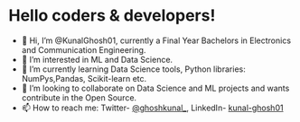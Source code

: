 
# Hello coders & developers!

- 👋 Hi, I’m @KunalGhosh01, currently a Final Year Bachelors in Electronics and Communication Engineering.
- 👀 I’m interested in ML and Data Science. 
- 🌱 I’m currently learning Data Science tools, Python libraries: NumPys,Pandas, Scikit-learn etc. 
- 💞️ I’m looking to collaborate on Data Science and ML projects and wants contribute in the Open Source.
- 📫 How to reach me: Twitter- [@ghoshkunal_](https://twitter.com/ghoshkunal_), LinkedIn- [kunal-ghosh01](https://linkedin.com/in/kunal-ghosh01/)

<!---
KunalGhosh01/KunalGhosh01 is a ✨ special ✨ repository because its `README.md` (this file) appears on your GitHub profile.
You can click the Preview link to take a look at your changes.
--->

